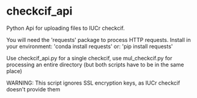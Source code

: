 # checkcif_api
Python Api for uploading files to IUCr checkcif. 

You will need the 'requests' package to process HTTP requests. Install in your environment:
'conda install requests'
or:
'pip install requests'

Use checkcif_api.py for a single checkcif, use mul_checkcif.py for processing an entire directory (but both scripts have to be in the same place)

WARNING:
This script ignores SSL encryption keys, as IUCr checkcif doesn't provide them